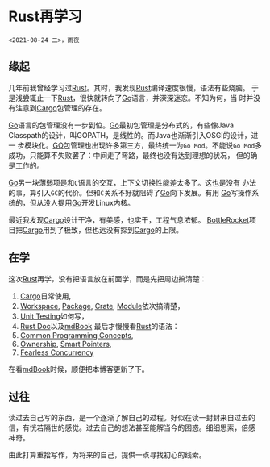 # Rust再学习

`<2021-08-24 二>，雨夜`

## 缘起

几年前我曾经学习过[Rust]。其时，我发现[Rust]编译速度很慢，语法有些烧脑。
于是浅尝辄止一下[Rust]，很快就转向了[Go]语言，并深深迷恋。不知为何，当
时并没有注意到[Cargo]包管理的存在。

[Go]语言的包管理没有一步到位。[Go]最初包管理是分布式的，有些像Java
Classpath的设计，叫GOPATH，是线性的。而Java也渐渐引入OSGI的设计，进一
步模块化。[GO]包管理也出现许多第三方，最终统一为`Go Mod`。不能说`Go
Mod`多成功，只能算不失败罢了：中间走了弯路，最终也没有达到理想的状况，
但的确是工作的。

[Go]另一块薄弱项是和`C`语言的交互，上下文切换性能差太多了。这也是没有
办法的事，算引入`GC`的代价。但和`C`关系不好就阻碍了[Go]向下发展。有用
[Go]写操作系统的，但从没人提用[Go]开发Linux内核。

最近我发现[Cargo]设计干净，有美感，也实干，工程气息浓郁。
[BottleRocket]项目把[Cargo]用到了极致，但也远没有探到[Cargo]的上限。

## 在学

这次[Rust]再学，没有把语言放在前面学，而是先把周边搞清楚：
1. [Cargo]日常使用,
2. [Workspace], [Package], [Crate], [Module]依次搞清楚，
3. [Unit Testing]如何写，
4. [Rust Doc]以及[mdBook]
最后才慢慢看[Rust]的语法：
1. [Common Programming Concepts],
2. [Ownership], [Smart Pointers],
3. [Fearless Concurrency]

在看[mdBook]时候，顺便把本博客更新了下。

## 过往

读过去自己写的东西，是一个逐渐了解自己的过程。好似在读一封封来自过去的
信，有恍若隔世的感觉。过去自己的想法甚至能解当今的困惑。细细思索，倍感
神奇。

由此打算重拾写作，为将来的自己，提供一点寻找初心的线索。

[Rust]: https://rust-lang.org/
[Go]: https://golang.org/
[Cargo]: https://doc.rust-lang.org/cargo/index.html
[BottleRocket]: https://github.com/bottlerocket-os/bottlerocket/
[Workspace]: https://doc.rust-lang.org/cargo/reference/workspaces.html
[Package]: https://doc.rust-lang.org/cargo/appendix/glossary.html#package
[Crate]: https://doc.rust-lang.org/cargo/appendix/glossary.html#crate
[Module]: https://doc.rust-lang.org/cargo/appendix/glossary.html#module
[Unit Testing]: https://doc.rust-lang.org/book/ch11-01-writing-tests.html
[Rust Doc]: https://doc.rust-lang.org/stable/rust-by-example/meta/doc.html
[mdbook]: https://rust-lang.github.io/mdBook/index.html
[Ownership]: https://doc.rust-lang.org/book/ch04-00-understanding-ownership.html
[Common Programming Concepts]:https://doc.rust-lang.org/book/ch03-00-common-programming-concepts.html
[Fearless Concurrency]: https://doc.rust-lang.org/book/ch16-00-concurrency.html
[Smart Pointers]: https://doc.rust-lang.org/book/ch15-00-smart-pointers.html
